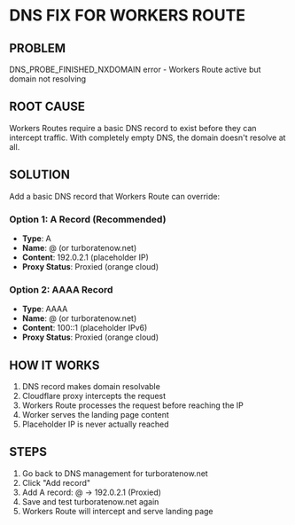# DNS FIX FOR WORKERS ROUTE

## PROBLEM
DNS_PROBE_FINISHED_NXDOMAIN error - Workers Route active but domain not resolving

## ROOT CAUSE
Workers Routes require a basic DNS record to exist before they can intercept traffic.
With completely empty DNS, the domain doesn't resolve at all.

## SOLUTION
Add a basic DNS record that Workers Route can override:

### Option 1: A Record (Recommended)
- **Type**: A
- **Name**: @ (or turboratenow.net)
- **Content**: 192.0.2.1 (placeholder IP)
- **Proxy Status**: Proxied (orange cloud)

### Option 2: AAAA Record
- **Type**: AAAA  
- **Name**: @ (or turboratenow.net)
- **Content**: 100::1 (placeholder IPv6)
- **Proxy Status**: Proxied (orange cloud)

## HOW IT WORKS
1. DNS record makes domain resolvable
2. Cloudflare proxy intercepts the request
3. Workers Route processes the request before reaching the IP
4. Worker serves the landing page content
5. Placeholder IP is never actually reached

## STEPS
1. Go back to DNS management for turboratenow.net
2. Click "Add record"
3. Add A record: @ → 192.0.2.1 (Proxied)
4. Save and test turboratenow.net again
5. Workers Route will intercept and serve landing page